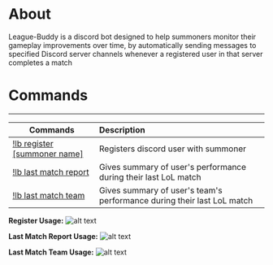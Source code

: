 # About
League-Buddy is a discord bot designed to help summoners monitor their gameplay improvements over time, by automatically sending messages to specified Discord server channels whenever a registered user in that server completes a match
# Commands
---
| **Commands**                | **Description**                                                      |
|-----------------------------|:---------------------------------------------------------------------|
|[!lb register [summoner name]](https://raw.githubusercontent.com/voxlap/League-Discord-Buddy/master/register.png) |Registers discord user with summoner                                  |
|[!lb last match report](https://raw.githubusercontent.com/voxlap/League-Discord-Buddy/master/report.png)|Gives summary of user's performance during their last LoL match       |
|[!lb last match team](https://raw.githubusercontent.com/voxlap/League-Discord-Buddy/master/team.png) |Gives summary of user's team's performance during their last LoL match|

**Register Usage:**
![alt text](https://raw.githubusercontent.com/voxlap/League-Discord-Buddy/master/register.png)

**Last Match Report Usage:**
![alt text](https://raw.githubusercontent.com/voxlap/League-Discord-Buddy/master/report.png)

**Last Match Team Usage:**
![alt text](https://raw.githubusercontent.com/voxlap/League-Discord-Buddy/master/team.png)
